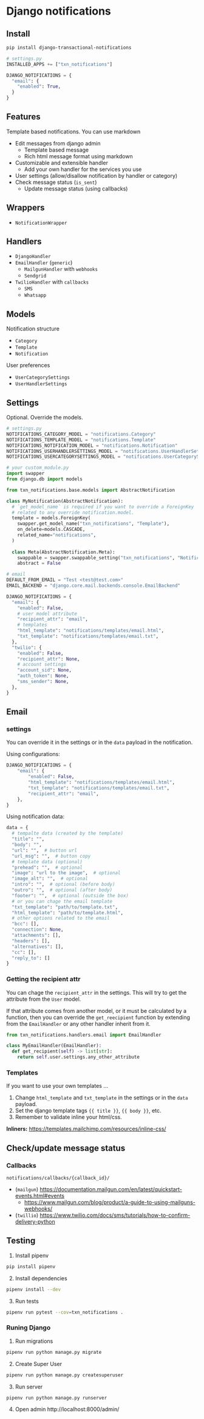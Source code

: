 # Django notifications

## Install
```sh
pip install django-transactional-notifications
```

```python
# settings.py
INSTALLED_APPS += ["txn_notifications"]

DJANGO_NOTIFICATIONS = {
  "email": {
    "enabled": True,
  }
}
```

## Features
Template based notifications. You can use markdown

* Edit messages from django admin
  * Template based message
  * Rich html message format using markdown
* Customizable and extensible handler
  * Add your own handler for the services you use
* User settings (allow/disallow notification by handler or category)
* Check message status (`is_sent`)
  * Update message status (using callbacks)

## Wrappers
* `NotificationWrapper`

## Handlers 
* `DjangoHandler`
* `EmailHandler` (`generic`)
  * `MailgunHandler` with `webhooks`
  * `Sendgrid`
* `TwilioHandler` with `callbacks`
  * `SMS`
  * `Whatsapp`

## Models
Notification structure
* `Category`
* `Template`
* `Notification`

User preferences
* `UserCategorySettings`
* `UserHandlerSettings`

## Settings
Optional. Override the models.

```python
# settings.py
NOTIFICATIONS_CATEGORY_MODEL = "notifications.Category"
NOTIFICATIONS_TEMPLATE_MODEL = "notifications.Template"
NOTIFICATIONS_NOTIFICATION_MODEL = "notifications.Notification"
NOTIFICATIONS_USERHANDLERSETTINGS_MODEL = "notifications.UserHandlerSettings"
NOTIFICATIONS_USERCATEGORYSETTINGS_MODEL = "notifications.UserCategorySettings"
```

```python
# your custom_module.py
import swapper
from django.db import models

from txn_notifications.base.models import AbstractNotification

class MyNotification(AbstractNotification):
  # `get_model_name` is required if you want to override a ForeignKey 
  # related to any override notification.model.
  template = models.ForeignKey( 
    swapper.get_model_name("txn_notifications", "Template"),
    on_delete=models.CASCADE,
    related_name="notifications",
  )
  
  class Meta(AbstractNotification.Meta):
    swappable = swapper.swappable_setting("txn_notifications", "Notification")
    abstract = False
```

```python
# email
DEFAULT_FROM_EMAIL = "Test <test@test.com>"
EMAIL_BACKEND = "django.core.mail.backends.console.EmailBackend"

DJANGO_NOTIFICATIONS = {
  "email": {
    "enabled": False,
    # user model attribute
    "recipient_attr": "email",
    # templates
    "html_template": "notifications/templates/email.html",
    "txt_template": "notifications/templates/email.txt",
  },
  "twilio": {
    "enabled": False,
    "recipient_attr": None,
    # account settings
    "account_sid": None,
    "auth_token": None,
    "sms_sender": None,
  },
}
```

## Email
### settings
You can override it in the settings or in the `data` payload in the notification.

Using configurations:
```python
DJANGO_NOTIFICATIONS = {
    "email": {
        "enabled": False,
        "html_template": "notifications/templates/email.html",
        "txt_template": "notifications/templates/email.txt",
        "recipient_attr": "email",
    },
}
```

Using notification data:
```python
data = {
  # tempalte data (created by the template)
  "title": "",
  "body": "",
  "url": "",  # button url
  "url_msg": "",  # button copy
  # template data (optional)
  "prehead": "",  # optional
  "image": "url to the image",  # optional
  "image_alt": "",  # optional
  "intro": "",  # optional (before body)
  "outro": "",  # optional (after body)
  "footer": "",  # optional (outside the box)
  # or you can chage the email template
  "txt_template": "path/to/template.txt",
  "html_template": "path/to/template.html",
  # other options related to the email
  "bcc": [],
  "connection": None,
  "attachments": [],
  "headers": [],
  "alternatives": [],
  "cc": [],
  "reply_to": []
}
```

### Getting the recipient attr
You can chage the `recipient_attr` in the settings. This will try to get 
the attribute from the `User` model.

If that attribute comes from another model, or it must be calculated by a 
function, then you can override the `get_reecipient` function by extending 
from the `EmailHandler` or any other handler inherit from it.

```python
from txn_notifications.handlers.email import EmailHandler

class MyEmailHandler(EmailHandler):
  def get_recipient(self) -> list[str]:
    return self.user.settings.any_other_attribute
```

### Templates
If you want to use your own templates ...

1. Change `html_template` and `txt_template` in the settings or in the `data` 
   payload.
2. Set the django template tags `{{ title }}`, `{{ body }}`, etc.
3. Remember to validate inline your html/css.

**Inliners:**
https://templates.mailchimp.com/resources/inline-css/


## Check/update message status
### Callbacks
`notifications/callbacks/{callback_id}/`

* (`mailgun`) https://documentation.mailgun.com/en/latest/quickstart-events.html#events
  * https://www.mailgun.com/blog/product/a-guide-to-using-mailguns-webhooks/
* (`twillio`) https://www.twilio.com/docs/sms/tutorials/how-to-confirm-delivery-python

## Testing
1. Install pipenv
```sh
pip install pipenv
```
2. Install dependencies
```sh
pipenv install --dev
```
3. Run tests
```sh
pipenv run pytest --cov=txn_notifications .
```

### Runing Django
1. Run migrations
```sh
pipenv run python manage.py migrate
```
2. Create Super User
```sh
pipenv run python manage.py createsuperuser
```
3. Run server
```sh
pipenv run python manage.py runserver
```
4. Open admin
http://localhost:8000/admin/